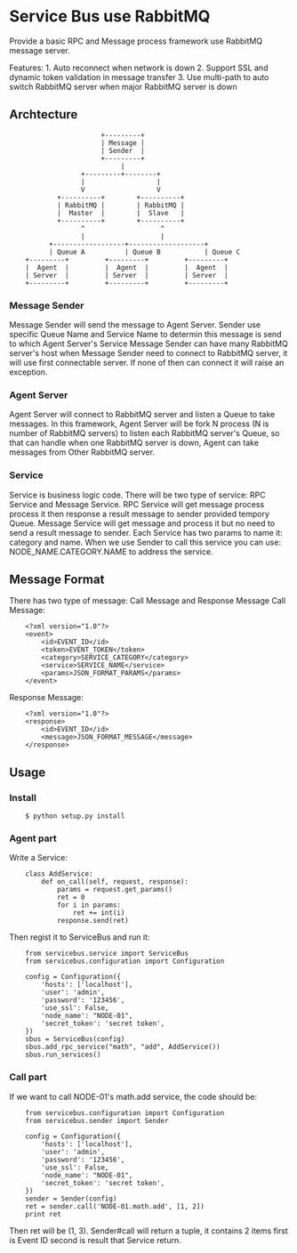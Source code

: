# Service Bus use RabbitMQ

Provide a basic RPC and Message process framework use RabbitMQ message server.

Features:
	1. Auto reconnect when network is down
	2. Support SSL and dynamic token validation in message transfer
	3. Use multi-path to auto switch RabbitMQ server when major RabbitMQ server is down

## Archtecture

						   +---------+
						   | Message |
						   | Sender  |
						   +---------+
						   		|
					  +---------+--------+
					  |  				 |
					  V  				 V
				+----------+		+----------+
				| RabbitMQ |		| RabbitMQ |
				|  Master  |		|  Slave   |
				+----------+		+----------+
					  ^					  ^
					  |					  |
			  +------------------+-------------------+
			  | Queue A			 | Queue B			 | Queue C
		+---------+			+---------+			+---------+
		|  Agent  |			|  Agent  |			|  Agent  |
		| Server  |			| Server  |			| Server  |
		+---------+			+---------+			+---------+

### Message Sender

Message Sender will send the message to Agent Server. Sender use specific Queue Name and Service Name to determin this message is send to which Agent Server's Service
Message Sender can have many RabbitMQ server's host when Message Sender need to connect to RabbitMQ server, it will use first connectable server. If none of then can connect it will raise an exception.

### Agent Server

Agent Server will connect to RabbitMQ server and listen a Queue to take messages. In this framework, Agent Server will be fork N process (N is number of RabbitMQ servers) to listen each RabbitMQ server's Queue, so that can handle when one RabbitMQ server is down, Agent can take messages from Other RabbitMQ server.

### Service

Service is business logic code. There will be two type of service: RPC Service and Message Service.
RPC Service will get message process process it then response a result message to sender provided tempory Queue.
Message Service will get message and process it but no need to send a result message to sender.
Each Service has two params to name it: category and name. When we use Sender to call this service you can use: NODE_NAME.CATEGORY.NAME to address the service.

## Message Format

There has two type of message: Call Message and Response Message
Call Message:

		<?xml version="1.0"?>
		<event>
			<id>EVENT_ID</id>
			<token>EVENT_TOKEN</token>
			<category>SERVICE_CATEGORY</category>
			<service>SERVICE_NAME</service>
			<params>JSON_FORMAT_PARAMS</params>
		</event>

Response Message:

		<?xml version="1.0"?>
		<response>
			<id>EVENT_ID</id>
			<message>JSON_FORMAT_MESSAGE</message>
		</response>

## Usage

### Install

		$ python setup.py install

### Agent part

Write a Service:

		class AddService:
			def on_call(self, request, response):
				params = request.get_params()
				ret = 0
				for i in params:
					ret += int(i)
				response.send(ret)

Then regist it to ServiceBus and run it:

		from servicebus.service import ServiceBus
		from servicebus.configuration import Configuration

		config = Configuration({
			'hosts': ['localhost'],
			'user': 'admin',
			'password': '123456',
			'use_ssl': False,
			'node_name': "NODE-01",
			'secret_token': 'secret token',
		})
		sbus = ServiceBus(config)
		sbus.add_rpc_service("math", "add", AddService())
		sbus.run_services()

### Call part

If we want to call NODE-01's math.add service, the code should be:

		from servicebus.configuration import Configuration
		from servicebus.sender import Sender

		config = Configuration({
			'hosts': ['localhost'],
			'user': 'admin',
			'password': '123456',
			'use_ssl': False,
			'node_name': "NODE-01",
			'secret_token': 'secret token',
		})
		sender = Sender(config)
		ret = sender.call('NODE-01.math.add', [1, 2])
		print ret

Then ret will be (1, 3). Sender#call will return a tuple, it contains 2 items first is Event ID second is result that Service return.